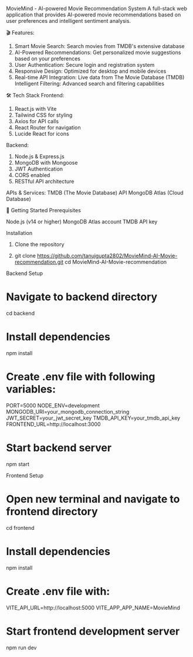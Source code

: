 MovieMind - AI-powered Movie Recommendation System
A full-stack web application that provides AI-powered movie recommendations based on user preferences and intelligent sentiment analysis.

🎬 Features:
1. Smart Movie Search: Search movies from TMDB's extensive database
2. AI-Powered Recommendations: Get personalized movie suggestions based on your preferences
3. User Authentication: Secure login and registration system
4. Responsive Design: Optimized for desktop and mobile devices
5. Real-time API Integration: Live data from The Movie Database (TMDB)
Intelligent Filtering: Advanced search and filtering capabilities

🛠️ Tech Stack
Frontend:
1. React.js with Vite
2. Tailwind CSS for styling
3. Axios for API calls
4. React Router for navigation
5. Lucide React for icons

Backend:
1. Node.js & Express.js
2. MongoDB with Mongoose
3. JWT Authentication
4. CORS enabled
5. RESTful API architecture

APIs & Services:
TMDB (The Movie Database) API
MongoDB Atlas (Cloud Database)

🚀 Getting Started
Prerequisites

Node.js (v14 or higher)
MongoDB Atlas account
TMDB API key

Installation
1. Clone the repository

2. git clone https://github.com/tanujgupta2802/MovieMind-AI-Movie-recommendation.git
   cd MovieMind-AI-Movie-recommendation

Backend Setup
# Navigate to backend directory
   cd backend
   
   # Install dependencies
   npm install
   
   # Create .env file with following variables:
   PORT=5000
   NODE_ENV=development
   MONGODB_URI=your_mongodb_connection_string
   JWT_SECRET=your_jwt_secret_key
   TMDB_API_KEY=your_tmdb_api_key
   FRONTEND_URL=http://localhost:3000
   
   # Start backend server
   npm start

Frontend Setup
# Open new terminal and navigate to frontend directory
   cd frontend
   
   # Install dependencies
   npm install
   
   # Create .env file with:
   VITE_API_URL=http://localhost:5000
   VITE_APP_APP_NAME=MovieMind
   
   # Start frontend development server
   npm run dev

